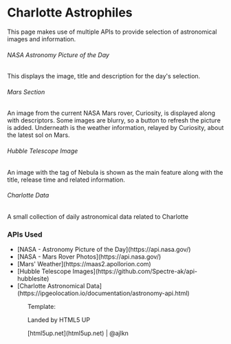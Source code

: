 <h1>Charlotte Astrophiles</h1>

<p>This page makes use of multiple APIs to provide selection of astronomical images and information.</p>

<h6>NASA Astronomy Picture of the Day</h6>
<p>This displays the image, title and description for the day's selection.</p>
<h6>Mars Section</h6>
<p>An image from the current NASA Mars rover, Curiosity, is displayed along with descriptors.  Some images are blurry, so a button to refresh the picture is added.  Underneath is the weather information, relayed by Curiosity, about the latest sol on Mars.</p>
<h6>Hubble Telescope Image</h6>
<p>An image with the tag of Nebula is shown as the main feature along with the title, release time and related information.</p>
<h6>Charlotte Data</h6>
<p>A small collection of daily astronomical data related to Charlotte</p>

<h3>APIs Used</h3>
<ul>
    <li>[NASA - Astronomy Picture of the Day](https://api.nasa.gov/)</li>
    <li>[NASA - Mars Rover Photos](https://api.nasa.gov/)</li>
    <li>[Mars' Weather](https://maas2.apollorion.com)</li>
    <li>[Hubble Telescope Images](https://github.com/Spectre-ak/api-hubblesite)</li>
    <li>[Charlotte Astronomical Data](https://ipgeolocation.io/documentation/astronomy-api.html)</li>
<ul>

<p>Template:</p>
<p>Landed by HTML5 UP</p>
<p>[html5up.net](html5up.net) | @ajlkn </p>